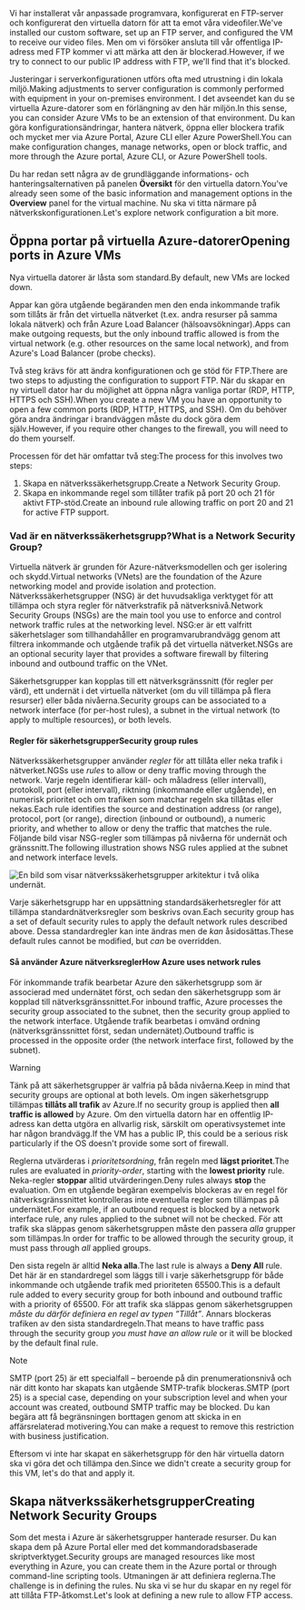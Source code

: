 <span data-ttu-id="3736a-101">Vi har installerat vår anpassade programvara, konfigurerat en FTP-server och konfigurerat den virtuella datorn för att ta emot våra videofiler.</span><span class="sxs-lookup"><span data-stu-id="3736a-101">We've installed our custom software, set up an FTP server, and configured the VM to receive our video files.</span></span> <span data-ttu-id="3736a-102">Men om vi försöker ansluta till vår offentliga IP-adress med FTP kommer vi att märka att den är blockerad.</span><span class="sxs-lookup"><span data-stu-id="3736a-102">However, if we try to connect to our public IP address with FTP, we'll find that it's blocked.</span></span> 

<span data-ttu-id="3736a-103">Justeringar i serverkonfigurationen utförs ofta med utrustning i din lokala miljö.</span><span class="sxs-lookup"><span data-stu-id="3736a-103">Making adjustments to server configuration is commonly performed with equipment in your on-premises environment.</span></span> <span data-ttu-id="3736a-104">I det avseendet kan du se virtuella Azure-datorer som en förlängning av den här miljön.</span><span class="sxs-lookup"><span data-stu-id="3736a-104">In this sense, you can consider Azure VMs to be an extension of that environment.</span></span> <span data-ttu-id="3736a-105">Du kan göra konfigurationsändringar, hantera nätverk, öppna eller blockera trafik och mycket mer via Azure Portal, Azure CLI eller Azure PowerShell.</span><span class="sxs-lookup"><span data-stu-id="3736a-105">You can make configuration changes, manage networks, open or block traffic, and more through the Azure portal, Azure CLI, or Azure PowerShell tools.</span></span>

<span data-ttu-id="3736a-106">Du har redan sett några av de grundläggande informations- och hanteringsalternativen på panelen **Översikt** för den virtuella datorn.</span><span class="sxs-lookup"><span data-stu-id="3736a-106">You've already seen some of the basic information and management options in the **Overview** panel for the virtual machine.</span></span> <span data-ttu-id="3736a-107">Nu ska vi titta närmare på nätverkskonfigurationen.</span><span class="sxs-lookup"><span data-stu-id="3736a-107">Let's explore network configuration a bit more.</span></span>

## <a name="opening-ports-in-azure-vms"></a><span data-ttu-id="3736a-108">Öppna portar på virtuella Azure-datorer</span><span class="sxs-lookup"><span data-stu-id="3736a-108">Opening ports in Azure VMs</span></span>

<span data-ttu-id="3736a-109">Nya virtuella datorer är låsta som standard.</span><span class="sxs-lookup"><span data-stu-id="3736a-109">By default, new VMs are locked down.</span></span> 

<span data-ttu-id="3736a-110">Appar kan göra utgående begäranden men den enda inkommande trafik som tillåts är från det virtuella nätverket (t.ex. andra resurser på samma lokala nätverk) och från Azure Load Balancer (hälsoavsökningar).</span><span class="sxs-lookup"><span data-stu-id="3736a-110">Apps can make outgoing requests, but the only inbound traffic allowed is from the virtual network (e.g. other resources on the same local network), and from Azure's Load Balancer (probe checks).</span></span>

<span data-ttu-id="3736a-111">Två steg krävs för att ändra konfigurationen och ge stöd för FTP.</span><span class="sxs-lookup"><span data-stu-id="3736a-111">There are two steps to adjusting the configuration to support FTP.</span></span> <span data-ttu-id="3736a-112">När du skapar en ny virtuell dator har du möjlighet att öppna några vanliga portar (RDP, HTTP, HTTPS och SSH).</span><span class="sxs-lookup"><span data-stu-id="3736a-112">When you create a new VM you have an opportunity to open a few common ports (RDP, HTTP, HTTPS, and SSH).</span></span> <span data-ttu-id="3736a-113">Om du behöver göra andra ändringar i brandväggen måste du dock göra dem själv.</span><span class="sxs-lookup"><span data-stu-id="3736a-113">However, if you require other changes to the firewall, you will need to do them yourself.</span></span>

<span data-ttu-id="3736a-114">Processen för det här omfattar två steg:</span><span class="sxs-lookup"><span data-stu-id="3736a-114">The process for this involves two steps:</span></span>

1. <span data-ttu-id="3736a-115">Skapa en nätverkssäkerhetsgrupp.</span><span class="sxs-lookup"><span data-stu-id="3736a-115">Create a Network Security Group.</span></span>
2. <span data-ttu-id="3736a-116">Skapa en inkommande regel som tillåter trafik på port 20 och 21 för aktivt FTP-stöd.</span><span class="sxs-lookup"><span data-stu-id="3736a-116">Create an inbound rule allowing traffic on port 20 and 21 for active FTP support.</span></span>

### <a name="what-is-a-network-security-group"></a><span data-ttu-id="3736a-117">Vad är en nätverkssäkerhetsgrupp?</span><span class="sxs-lookup"><span data-stu-id="3736a-117">What is a Network Security Group?</span></span>

<span data-ttu-id="3736a-118">Virtuella nätverk är grunden för Azure-nätverksmodellen och ger isolering och skydd.</span><span class="sxs-lookup"><span data-stu-id="3736a-118">Virtual networks (VNets) are the foundation of the Azure networking model and provide isolation and protection.</span></span> <span data-ttu-id="3736a-119">Nätverkssäkerhetsgrupper (NSG) är det huvudsakliga verktyget för att tillämpa och styra regler för nätverkstrafik på nätverksnivå.</span><span class="sxs-lookup"><span data-stu-id="3736a-119">Network Security Groups (NSGs) are the main tool you use to enforce and control network traffic rules at the networking level.</span></span> <span data-ttu-id="3736a-120">NSG:er är ett valfritt säkerhetslager som tillhandahåller en programvarubrandvägg genom att filtrera inkommande och utgående trafik på det virtuella nätverket.</span><span class="sxs-lookup"><span data-stu-id="3736a-120">NSGs are an optional security layer that provides a software firewall by filtering inbound and outbound traffic on the VNet.</span></span> 

<span data-ttu-id="3736a-121">Säkerhetsgrupper kan kopplas till ett nätverksgränssnitt (för regler per värd), ett undernät i det virtuella nätverket (om du vill tillämpa på flera resurser) eller båda nivåerna.</span><span class="sxs-lookup"><span data-stu-id="3736a-121">Security groups can be associated to a network interface (for per-host rules), a subnet in the virtual network (to apply to multiple resources), or both levels.</span></span> 

#### <a name="security-group-rules"></a><span data-ttu-id="3736a-122">Regler för säkerhetsgrupper</span><span class="sxs-lookup"><span data-stu-id="3736a-122">Security group rules</span></span>

<span data-ttu-id="3736a-123">Nätverkssäkerhetsgrupper använder _regler_ för att tillåta eller neka trafik i nätverket.</span><span class="sxs-lookup"><span data-stu-id="3736a-123">NGSs use _rules_ to allow or deny traffic moving through the network.</span></span> <span data-ttu-id="3736a-124">Varje regeln identifierar käll- och måladress (eller intervall), protokoll, port (eller intervall), riktning (inkommande eller utgående), en numerisk prioritet och om trafiken som matchar regeln ska tillåtas eller nekas.</span><span class="sxs-lookup"><span data-stu-id="3736a-124">Each rule identifies the source and destination address (or range), protocol, port (or range), direction (inbound or outbound), a numeric priority, and whether to allow or deny the traffic that matches the rule.</span></span> <span data-ttu-id="3736a-125">Följande bild visar NSG-regler som tillämpas på nivåerna för undernät och gränssnitt.</span><span class="sxs-lookup"><span data-stu-id="3736a-125">The following illustration shows NSG rules applied at the subnet and network interface levels.</span></span>

![En bild som visar nätverkssäkerhetsgrupper arkitektur i två olika undernät.](../media/7-nsg-rules.png)

<span data-ttu-id="3736a-129">Varje säkerhetsgrupp har en uppsättning standardsäkerhetsregler för att tillämpa standardnätverksregler som beskrivs ovan.</span><span class="sxs-lookup"><span data-stu-id="3736a-129">Each security group has a set of default security rules to apply the default network rules described above.</span></span> <span data-ttu-id="3736a-130">Dessa standardregler kan inte ändras men de _kan_ åsidosättas.</span><span class="sxs-lookup"><span data-stu-id="3736a-130">These default rules cannot be modified, but _can_ be overridden.</span></span>

#### <a name="how-azure-uses-network-rules"></a><span data-ttu-id="3736a-131">Så använder Azure nätverksregler</span><span class="sxs-lookup"><span data-stu-id="3736a-131">How Azure uses network rules</span></span>

<span data-ttu-id="3736a-132">För inkommande trafik bearbetar Azure den säkerhetsgrupp som är associerad med undernätet först, och sedan den säkerhetsgrupp som är kopplad till nätverksgränssnittet.</span><span class="sxs-lookup"><span data-stu-id="3736a-132">For inbound traffic, Azure processes the security group associated to the subnet, then the security group applied to the network interface.</span></span> <span data-ttu-id="3736a-133">Utgående trafik bearbetas i omvänd ordning (nätverksgränssnittet först, sedan undernätet).</span><span class="sxs-lookup"><span data-stu-id="3736a-133">Outbound traffic is processed in the opposite order (the network interface first, followed by the subnet).</span></span>

> [!WARNING]
> <span data-ttu-id="3736a-134">Tänk på att säkerhetsgrupper är valfria på båda nivåerna.</span><span class="sxs-lookup"><span data-stu-id="3736a-134">Keep in mind that security groups are optional at both levels.</span></span> <span data-ttu-id="3736a-135">Om ingen säkerhetsgrupp tillämpas **tillåts all trafik** av Azure.</span><span class="sxs-lookup"><span data-stu-id="3736a-135">If no security group is applied then **all traffic is allowed** by Azure.</span></span> <span data-ttu-id="3736a-136">Om den virtuella datorn har en offentlig IP-adress kan detta utgöra en allvarlig risk, särskilt om operativsystemet inte har någon brandvägg.</span><span class="sxs-lookup"><span data-stu-id="3736a-136">If the VM has a public IP, this could be a serious risk particularly if the OS doesn't provide some sort of firewall.</span></span>

<span data-ttu-id="3736a-137">Reglerna utvärderas i _prioritetsordning_, från regeln med **lägst prioritet**.</span><span class="sxs-lookup"><span data-stu-id="3736a-137">The rules are evaluated in _priority-order_, starting with the **lowest priority** rule.</span></span> <span data-ttu-id="3736a-138">Neka-regler **stoppar** alltid utvärderingen.</span><span class="sxs-lookup"><span data-stu-id="3736a-138">Deny rules always **stop** the evaluation.</span></span> <span data-ttu-id="3736a-139">Om en utgående begäran exempelvis blockeras av en regel för nätverksgränssnittet kontrolleras inte eventuella regler som tillämpas på undernätet.</span><span class="sxs-lookup"><span data-stu-id="3736a-139">For example, if an outbound request is blocked by a network interface rule, any rules applied to the subnet will not be checked.</span></span> <span data-ttu-id="3736a-140">För att trafik ska släppas genom säkerhetsgruppen måste den passera _alla_ grupper som tillämpas.</span><span class="sxs-lookup"><span data-stu-id="3736a-140">In order for traffic to be allowed through the security group, it must pass through _all_ applied groups.</span></span>

<span data-ttu-id="3736a-141">Den sista regeln är alltid **Neka alla**.</span><span class="sxs-lookup"><span data-stu-id="3736a-141">The last rule is always a **Deny All** rule.</span></span> <span data-ttu-id="3736a-142">Det här är en standardregel som läggs till i varje säkerhetsgrupp för både inkommande och utgående trafik med prioriteten 65500.</span><span class="sxs-lookup"><span data-stu-id="3736a-142">This is a default rule added to every security group for both inbound and outbound traffic with a priority of 65500.</span></span> <span data-ttu-id="3736a-143">För att trafik ska släppas genom säkerhetsgruppen _måste du därför definiera en regel av typen ”Tillåt”_. Annars blockeras trafiken av den sista standardregeln.</span><span class="sxs-lookup"><span data-stu-id="3736a-143">That means to have traffic pass through the security group _you must have an allow rule_ or it will be blocked by the default final rule.</span></span>

> [!NOTE]
> <span data-ttu-id="3736a-144">SMTP (port 25) är ett specialfall – beroende på din prenumerationsnivå och när ditt konto har skapats kan utgående SMTP-trafik blockeras.</span><span class="sxs-lookup"><span data-stu-id="3736a-144">SMTP (port 25) is a special case, depending on your subscription level and when your account was created, outbound SMTP traffic may be blocked.</span></span> <span data-ttu-id="3736a-145">Du kan begära att få begränsningen borttagen genom att skicka in en affärsrelaterad motivering.</span><span class="sxs-lookup"><span data-stu-id="3736a-145">You can make a request to remove this restriction with business justification.</span></span>

<span data-ttu-id="3736a-146">Eftersom vi inte har skapat en säkerhetsgrupp för den här virtuella datorn ska vi göra det och tillämpa den.</span><span class="sxs-lookup"><span data-stu-id="3736a-146">Since we didn't create a security group for this VM, let's do that and apply it.</span></span>

## <a name="creating-network-security-groups"></a><span data-ttu-id="3736a-147">Skapa nätverkssäkerhetsgrupper</span><span class="sxs-lookup"><span data-stu-id="3736a-147">Creating Network Security Groups</span></span>

<span data-ttu-id="3736a-148">Som det mesta i Azure är säkerhetsgrupper hanterade resurser. Du kan skapa dem på Azure Portal eller med det kommandoradsbaserade skriptverktyget.</span><span class="sxs-lookup"><span data-stu-id="3736a-148">Security groups are managed resources like most everything in Azure, you can create them in the Azure portal or through command-line scripting tools.</span></span> <span data-ttu-id="3736a-149">Utmaningen är att definiera reglerna.</span><span class="sxs-lookup"><span data-stu-id="3736a-149">The challenge is in defining the rules.</span></span> <span data-ttu-id="3736a-150">Nu ska vi se hur du skapar en ny regel för att tillåta FTP-åtkomst.</span><span class="sxs-lookup"><span data-stu-id="3736a-150">Let's look at defining a new rule to allow FTP access.</span></span>
